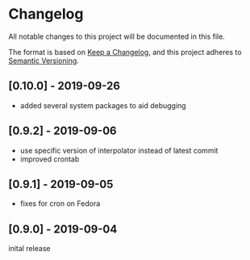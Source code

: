 # Changelog
All notable changes to this project will be documented in this file.

The format is based on [Keep a Changelog](https://keepachangelog.com/en/1.0.0/),
and this project adheres to [Semantic Versioning](https://semver.org/spec/v2.0.0.html).

## [0.10.0] - 2019-09-26
- added several system packages to aid debugging

## [0.9.2] - 2019-09-06
- use specific version of interpolator instead of latest commit
- improved crontab

## [0.9.1] - 2019-09-05
- fixes for cron on Fedora

## [0.9.0] - 2019-09-04
inital release